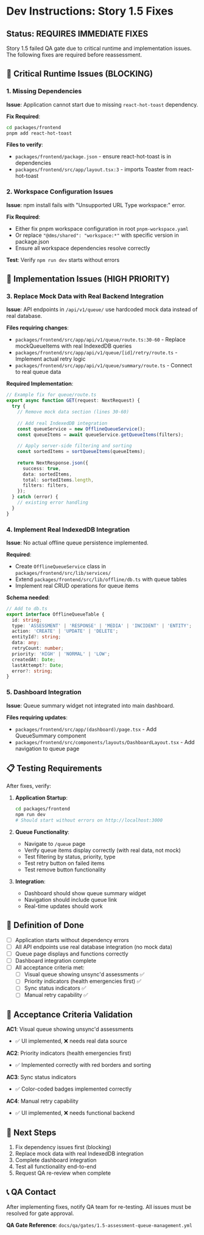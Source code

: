 # Dev Instructions: Story 1.5 Fixes

## Status: REQUIRES IMMEDIATE FIXES

Story 1.5 failed QA gate due to critical runtime and implementation issues. The following fixes are required before reassessment.

## 🚨 **Critical Runtime Issues (BLOCKING)**

### 1. Missing Dependencies
**Issue**: Application cannot start due to missing `react-hot-toast` dependency.

**Fix Required**:
```bash
cd packages/frontend
pnpm add react-hot-toast
```

**Files to verify**: 
- `packages/frontend/package.json` - ensure react-hot-toast is in dependencies
- `packages/frontend/src/app/layout.tsx:3` - imports Toaster from react-hot-toast

### 2. Workspace Configuration Issues
**Issue**: npm install fails with "Unsupported URL Type workspace:" error.

**Fix Required**:
- Either fix pnpm workspace configuration in root `pnpm-workspace.yaml`
- Or replace `"@dms/shared": "workspace:*"` with specific version in package.json
- Ensure all workspace dependencies resolve correctly

**Test**: Verify `npm run dev` starts without errors

## 🔧 **Implementation Issues (HIGH PRIORITY)**

### 3. Replace Mock Data with Real Backend Integration
**Issue**: API endpoints in `/api/v1/queue/` use hardcoded mock data instead of real database.

**Files requiring changes**:
- `packages/frontend/src/app/api/v1/queue/route.ts:30-60` - Replace mockQueueItems with real IndexedDB queries
- `packages/frontend/src/app/api/v1/queue/[id]/retry/route.ts` - Implement actual retry logic
- `packages/frontend/src/app/api/v1/queue/summary/route.ts` - Connect to real queue data

**Required Implementation**:
```typescript
// Example fix for queue/route.ts
export async function GET(request: NextRequest) {
  try {
    // Remove mock data section (lines 30-60)
    
    // Add real IndexedDB integration
    const queueService = new OfflineQueueService();
    const queueItems = await queueService.getQueueItems(filters);
    
    // Apply server-side filtering and sorting
    const sortedItems = sortQueueItems(queueItems);
    
    return NextResponse.json({
      success: true,
      data: sortedItems,
      total: sortedItems.length,
      filters: filters,
    });
  } catch (error) {
    // existing error handling
  }
}
```

### 4. Implement Real IndexedDB Integration
**Issue**: No actual offline queue persistence implemented.

**Required**:
- Create `OfflineQueueService` class in `packages/frontend/src/lib/services/`
- Extend `packages/frontend/src/lib/offline/db.ts` with queue tables
- Implement real CRUD operations for queue items

**Schema needed**:
```typescript
// Add to db.ts
export interface OfflineQueueTable {
  id: string;
  type: 'ASSESSMENT' | 'RESPONSE' | 'MEDIA' | 'INCIDENT' | 'ENTITY';
  action: 'CREATE' | 'UPDATE' | 'DELETE';
  entityId?: string;
  data: any;
  retryCount: number;
  priority: 'HIGH' | 'NORMAL' | 'LOW';
  createdAt: Date;
  lastAttempt?: Date;
  error?: string;
}
```

### 5. Dashboard Integration
**Issue**: Queue summary widget not integrated into main dashboard.

**Files requiring updates**:
- `packages/frontend/src/app/(dashboard)/page.tsx` - Add QueueSummary component
- `packages/frontend/src/components/layouts/DashboardLayout.tsx` - Add navigation to queue page

## 📋 **Testing Requirements**

After fixes, verify:

1. **Application Startup**:
   ```bash
   cd packages/frontend
   npm run dev
   # Should start without errors on http://localhost:3000
   ```

2. **Queue Functionality**:
   - Navigate to `/queue` page
   - Verify queue items display correctly (with real data, not mock)
   - Test filtering by status, priority, type
   - Test retry button on failed items
   - Test remove button functionality

3. **Integration**:
   - Dashboard should show queue summary widget
   - Navigation should include queue link
   - Real-time updates should work

## 🚦 **Definition of Done**

- [ ] Application starts without dependency errors
- [ ] All API endpoints use real database integration (no mock data)
- [ ] Queue page displays and functions correctly
- [ ] Dashboard integration complete
- [ ] All acceptance criteria met:
  - [ ] Visual queue showing unsync'd assessments ✅
  - [ ] Priority indicators (health emergencies first) ✅ 
  - [ ] Sync status indicators ✅
  - [ ] Manual retry capability ✅

## 📄 **Acceptance Criteria Validation**

**AC1**: Visual queue showing unsync'd assessments
- ✅ UI implemented, ❌ needs real data source

**AC2**: Priority indicators (health emergencies first)  
- ✅ Implemented correctly with red borders and sorting

**AC3**: Sync status indicators
- ✅ Color-coded badges implemented correctly

**AC4**: Manual retry capability
- ✅ UI implemented, ❌ needs functional backend

## 🔄 **Next Steps**

1. Fix dependency issues first (blocking)
2. Replace mock data with real IndexedDB integration
3. Complete dashboard integration
4. Test all functionality end-to-end
5. Request QA re-review when complete

## 📞 **QA Contact**

After implementing fixes, notify QA team for re-testing. All issues must be resolved for gate approval.

**QA Gate Reference**: `docs/qa/gates/1.5-assessment-queue-management.yml`